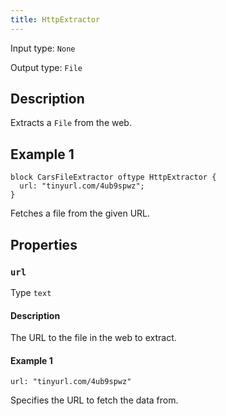 ```yaml
---
title: HttpExtractor
---
```


<!-- Do NOT change this document as it is auto-generated from the language server -->

Input type: `None`

Output type: `File`

## Description

Extracts a `File` from the web.

## Example 1

```jayvee
block CarsFileExtractor oftype HttpExtractor {
  url: "tinyurl.com/4ub9spwz";
}
```

Fetches a file from the given URL.

## Properties

### `url`

Type `text`

#### Description

The URL to the file in the web to extract.

#### Example 1

```jayvee
url: "tinyurl.com/4ub9spwz"
```

Specifies the URL to fetch the data from.

